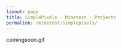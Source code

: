 ```yaml
---
layout: page
title: SimplePixels · Minetest · Projects
permalink: /minetest/simplepixels/
---
```


comingsoon.gif
